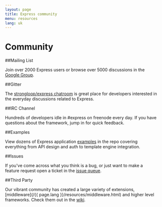 ```yaml
---
layout: page
title: Express community
menu: resources
lang: uk
---
```


# Community

##Mailing List

Join over 2000 Express users or browse over 5000
discussions in the [Google Group](https://groups.google.com/group/express-js).

##Gitter

The [strongloop/express chatroom](https://gitter.im/strongloop/express) is great place 
for developers interested in the everyday discussions related to Express.

##IRC Channel

Hundreds of developers idle in #express on freenode every day.
If you have questions about the framework, jump in for quick
feedback.

##Examples

View dozens of Express application [examples](https://github.com/strongloop/express/tree/master/examples)
in the repo covering everything from API design and auth
to template engine integration.

##Issues

If you've come across what you think is a bug, or just want to make
a feature request open a ticket in the [issue queue](https://github.com/strongloop/express/issues).

##Third Party

Our vibrant community has created a large variety of extensions,
[middleware](/{{ page.lang }}/resources/middleware.html) and higher level frameworks. Check them out in the
[wiki](https://github.com/strongloop/express/wiki).
